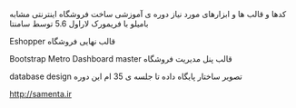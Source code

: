 کدها و قالب ها و ابزارهای مورد نیاز دوره ی آموزشی ساخت فروشگاه اینترنتی مشابه بامیلو با فریمورک لاراول 5.6 
توسط سامنتا


Eshopper قالب نهایی فروشگاه 

Bootstrap Metro Dashboard master قالب پنل مدیریت فروشگاه 

database design تصویر ساختار پایگاه داده تا جلسه ی 35 ام این دوره 

http://samenta.ir
